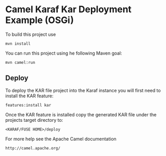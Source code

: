 Camel Karaf Kar Deployment Example (OSGi)
=========================================

To build this project use

    mvn install

You can run this project using he following Maven goal:

    mvn camel:run

## Deploy

To deploy the KAR file project into the Karaf instance you will first need to 
install the KAR feature:

    features:install kar

Once the KAR feature is installed copy the generated KAR file under 
the projects target directory to:

    <KARAF/FUSE HOME>/deploy

For more help see the Apache Camel documentation

    http://camel.apache.org/
